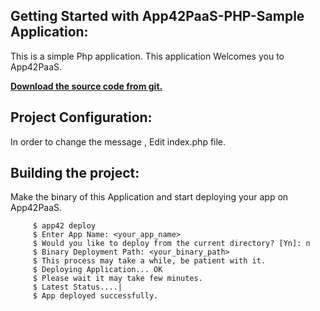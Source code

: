 Getting Started with App42PaaS-PHP-Sample Application:
----------------------------------------------------

This is a simple Php application. This application Welcomes you to App42PaaS.

<b>[Download the source code from git.](https://github.com/shephertz/App42PaaS-PHP-Sample/archive/master.zip)</b>

Project Configuration:
----------------------

In order to change the message , Edit index.php file.


Building the project:
----------------------

 Make the binary of this Application and start deploying your app on App42PaaS.
        
         $ app42 deploy
         $ Enter App Name: <your_app_name>
         $ Would you like to deploy from the current directory? [Yn]: n
         $ Binary Deployment Path: <your_binary_path>
         $ This process may take a while, be patient with it.
         $ Deploying Application... OK
         $ Please wait it may take few minutes.
         $ Latest Status....|
         $ App deployed successfully.




